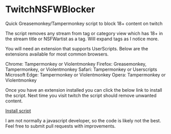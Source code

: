 # TwitchNSFWBlocker
Quick Greasemonkey/Tampermonkey script to block 18+ content on twitch

The script removes any stream from tag or category view which has 18+ in the stream title or NSFWartist as a tag. Will expand tags as I notice more.

You will need an extension that supports UserScripts. Below are the extensions available for most common browsers.

Chrome: Tampermonkey or Violentmonkey
Firefox: Greasemonkey, Tampermonkey, or Violentmonkey
Safari: Tampermonkey or Userscripts
Microsoft Edge: Tampermonkey or Violentmonkey
Opera: Tampermonkey or Violentmonkey

Once you have an extension installed you can click the below link to install the script. Next time you visit twitch the script should remove unwanted content.

[Install script](https://github.com/sheenavt/TwitchNSFWBlocker/raw/main/TwitchNSFWBlocker.user.js)

I am not normally a javascript developer, so the code is likely not the best. Feel free to submit pull requests with improvements.
